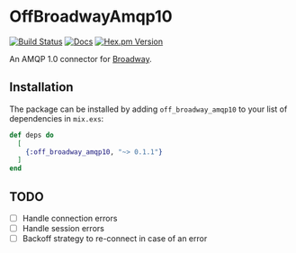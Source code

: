 # OffBroadwayAmqp10

[![Build Status](https://github.com/highmobility/off_broadway_amqp10/actions/workflows/ci.yml/badge.svg)](https://github.com/highmobility/off_broadway_amqp10/actions/workflows/ci.yml)
[![Docs](https://img.shields.io/badge/api-docs-green.svg?style=flat)](https://hexdocs.pm/off_broadway_amqp10)
[![Hex.pm Version](https://img.shields.io/hexpm/v/off_broadway_amqp10.svg?style=flat)](https://hex.pm/packages/off_broadway_amqp10)


An AMQP 1.0 connector for [Broadway](https://hexdocs.pm/broadway).


## Installation

The package can be installed
by adding `off_broadway_amqp10` to your list of dependencies in `mix.exs`:

```elixir
def deps do
  [
    {:off_broadway_amqp10, "~> 0.1.1"}
  ]
end
```

## TODO

- [ ] Handle connection errors
- [ ] Handle session errors
- [ ] Backoff strategy to re-connect in case of an error
